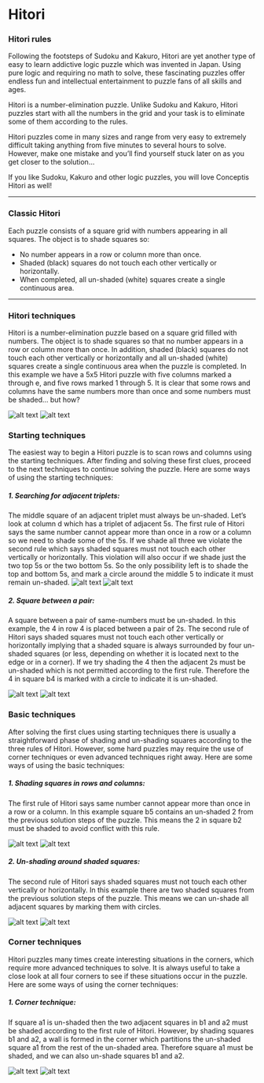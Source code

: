 # Hitori

### Hitori rules
Following the footsteps of Sudoku and Kakuro, Hitori are yet another type of easy to learn addictive logic puzzle which was invented in Japan. Using pure logic and requiring no math to solve, these fascinating puzzles offer endless fun and intellectual entertainment to puzzle fans of all skills and ages.

Hitori is a number-elimination puzzle. Unlike Sudoku and Kakuro, Hitori puzzles start with all the numbers in the grid and your task is to eliminate some of them according to the rules.

Hitori puzzles come in many sizes and range from very easy to extremely difficult taking anything from five minutes to several hours to solve. However, make one mistake and you’ll find yourself stuck later on as you get closer to the solution...

If you like Sudoku, Kakuro and other logic puzzles, you will love Conceptis Hitori as well!

_________________________________________________________________________________________________

### Classic Hitori
Each puzzle consists of a square grid with numbers appearing in all squares. The object is to shade squares so:

* No number appears in a row or column more than once.
* Shaded (black) squares do not touch each other vertically or horizontally.
* When completed, all un-shaded (white) squares create a single continuous area.

_________________________________________________________________________________________________

### Hitori techniques
Hitori is a number-elimination puzzle based on a square grid filled with numbers. The object is to shade squares so that no number appears in a row or column more than once. In addition, shaded (black) squares do not touch each other vertically or horizontally and all un-shaded (white) squares create a single continuous area when the puzzle is completed. In this example we have a 5x5 Hitori puzzle with five columns marked a through e, and five rows marked 1 through 5. It is clear that some rows and columns have the same numbers more than once and some numbers must be shaded… but how?

![alt text](https://www.conceptispuzzles.com/picture/27/1219.gif)   ![alt text](https://www.conceptispuzzles.com/picture/27/1220.gif)


### Starting techniques
The easiest way to begin a Hitori puzzle is to scan rows and columns using the starting techniques. After finding and solving these first clues, proceed to the next techniques to continue solving the puzzle. Here are some ways of using the starting techniques:

##### 1. Searching for adjacent triplets:
The middle square of an adjacent triplet must always be un-shaded. Let’s look at column d which has a triplet of adjacent 5s. The first rule of Hitori says the same number cannot appear more than once in a row or a column so we need to shade some of the 5s. If we shade all three we violate the second rule which says shaded squares must not touch each other vertically or horizontally. This violation will also occur if we shade just the two top 5s or the two bottom 5s. So the only possibility left is to shade the top and bottom 5s, and mark a circle around the middle 5 to indicate it must remain un-shaded.
![alt text](https://www.conceptispuzzles.com/picture/27/1221.gif)   ![alt text](https://www.conceptispuzzles.com/picture/27/1222.gif)

##### 2. Square between a pair:
A square between a pair of same-numbers must be un-shaded. In this example, the 4 in row 4 is placed between a pair of 2s. The second rule of Hitori says shaded squares must not touch each other vertically or horizontally implying that a shaded square is always surrounded by four un-shaded squares (or less, depending on whether it is located next to the edge or in a corner). If we try shading the 4 then the adjacent 2s must be un-shaded which is not permitted according to the first rule. Therefore the 4 in square b4 is marked with a circle to indicate it is un-shaded.

![alt text](https://www.conceptispuzzles.com/picture/27/1223.gif)   ![alt text](https://www.conceptispuzzles.com/picture/27/1224.gif)

### Basic techniques
After solving the first clues using starting techniques there is usually a straightforward phase of shading and un-shading squares according to the three rules of Hitori. However, some hard puzzles may require the use of corner techniques or even advanced techniques right away. Here are some ways of using the basic techniques:

##### 1. Shading squares in rows and columns:
The first rule of Hitori says same number cannot appear more than once in a row or a column. In this example square b5 contains an un-shaded 2 from the previous solution steps of the puzzle. This means the 2 in square b2 must be shaded to avoid conflict with this rule.

![alt text](https://www.conceptispuzzles.com/picture/27/1227.gif)   ![alt text](https://www.conceptispuzzles.com/picture/27/1228.gif)

##### 2. Un-shading around shaded squares:
The second rule of Hitori says shaded squares must not touch each other vertically or horizontally. In this example there are two shaded squares from the previous solution steps of the puzzle. This means we can un-shade all adjacent squares by marking them with circles.

![alt text](https://www.conceptispuzzles.com/picture/27/1229.gif)   ![alt text](https://www.conceptispuzzles.com/picture/27/1230.gif)

### Corner techniques
Hitori puzzles many times create interesting situations in the corners, which require more advanced techniques to solve. It is always useful to take a close look at all four corners to see if these situations occur in the puzzle. Here are some ways of using the corner techniques:

##### 1. Corner technique:
If square a1 is un-shaded then the two adjacent squares in b1 and a2 must be shaded according to the first rule of Hitori. However, by shading squares b1 and a2, a wall is formed in the corner which partitions the un-shaded square a1 from the rest of the un-shaded area. Therefore square a1 must be shaded, and we can also un-shade squares b1 and a2.

![alt text](https://www.conceptispuzzles.com/picture/27/1233.gif)   ![alt text](https://www.conceptispuzzles.com/picture/27/1234.gif)
